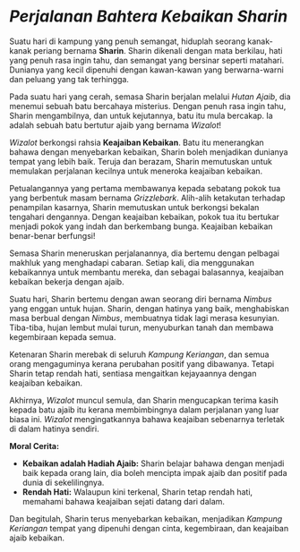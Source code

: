 # *Perjalanan Bahtera Kebaikan Sharin*

Suatu hari di kampung yang penuh semangat, hiduplah seorang kanak-kanak periang bernama **Sharin**. Sharin dikenali dengan mata berkilau, hati yang penuh rasa ingin tahu, dan semangat yang bersinar seperti matahari. Dunianya yang kecil dipenuhi dengan kawan-kawan yang berwarna-warni dan peluang yang tak terhingga.

Pada suatu hari yang cerah, semasa Sharin berjalan melalui *Hutan Ajaib*, dia menemui sebuah batu bercahaya misterius. Dengan penuh rasa ingin tahu, Sharin mengambilnya, dan untuk kejutannya, batu itu mula bercakap. Ia adalah sebuah batu bertutur ajaib yang bernama *Wizalot*!

*Wizalot* berkongsi rahsia **Keajaiban Kebaikan**. Batu itu menerangkan bahawa dengan menyebarkan kebaikan, Sharin boleh menjadikan dunianya tempat yang lebih baik. Teruja dan berazam, Sharin memutuskan untuk memulakan perjalanan kecilnya untuk meneroka keajaiban kebaikan.

Petualangannya yang pertama membawanya kepada sebatang pokok tua yang berbentuk masam bernama *Grizzlebark*. Alih-alih ketakutan terhadap penampilan kasarnya, Sharin memutuskan untuk berkongsi bekalan tengahari dengannya. Dengan keajaiban kebaikan, pokok tua itu bertukar menjadi pokok yang indah dan berkembang bunga. Keajaiban kebaikan benar-benar berfungsi!

Semasa Sharin meneruskan perjalanannya, dia bertemu dengan pelbagai makhluk yang menghadapi cabaran. Setiap kali, dia menggunakan kebaikannya untuk membantu mereka, dan sebagai balasannya, keajaiban kebaikan bekerja dengan ajaib.

Suatu hari, Sharin bertemu dengan awan seorang diri bernama *Nimbus* yang enggan untuk hujan. Sharin, dengan hatinya yang baik, menghabiskan masa berbual dengan *Nimbus*, membuatnya tidak lagi merasa kesunyian. Tiba-tiba, hujan lembut mulai turun, menyuburkan tanah dan membawa kegembiraan kepada semua.

Ketenaran Sharin merebak di seluruh *Kampung Keriangan*, dan semua orang mengaguminya kerana perubahan positif yang dibawanya. Tetapi Sharin tetap rendah hati, sentiasa mengaitkan kejayaannya dengan keajaiban kebaikan.

Akhirnya, *Wizalot* muncul semula, dan Sharin mengucapkan terima kasih kepada batu ajaib itu kerana membimbingnya dalam perjalanan yang luar biasa ini. *Wizalot* mengingatkannya bahawa keajaiban sebenarnya terletak di dalam hatinya sendiri.

**Moral Cerita:**
- **Kebaikan adalah Hadiah Ajaib:** Sharin belajar bahawa dengan menjadi baik kepada orang lain, dia boleh mencipta impak ajaib dan positif pada dunia di sekelilingnya.
- **Rendah Hati:** Walaupun kini terkenal, Sharin tetap rendah hati, memahami bahawa keajaiban sejati datang dari dalam.

Dan begitulah, Sharin terus menyebarkan kebaikan, menjadikan *Kampung Keriangan* tempat yang dipenuhi dengan cinta, kegembiraan, dan keajaiban ajaib kebaikan.
